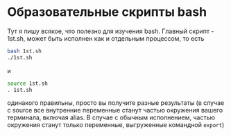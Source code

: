 # Образовательные скрипты bash

Тут я пишу всякое, что полезно для изучения bash. Главный скрипт - 1st.sh, может быть исполнен как и отдельным процессом, то есть
```bash
bash 1st.sh
./1st.sh
```
и
```bash
source 1st.sh
. 1st.sh
```
одинакого правильны, просто вы получите разные результаты (в случае с source все внутренние переменные станут частью окружения вашего терминала, включая alias. В случае с обычным исполнением, частью окружения станут только переменные, выгруженные командной `export`)
